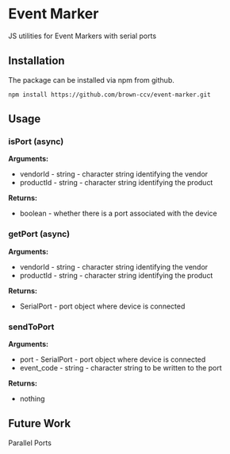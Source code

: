 # Event Marker

JS utilities for Event Markers with serial ports


## Installation

The package can be installed via npm from github.

```
npm install https://github.com/brown-ccv/event-marker.git
```

## Usage

### isPort (async)

**Arguments:**
* vendorId - string - character string identifying the vendor
* productId - string - character string identifying the product

**Returns:**
* boolean - whether there is a port associated with the device

### getPort (async)

**Arguments:**
* vendorId - string - character string identifying the vendor
* productId - string - character string identifying the product

**Returns:**
* SerialPort - port object where device is connected

### sendToPort

**Arguments:**
* port - SerialPort - port object where device is connected
* event_code - string - character string to be written to the port

**Returns:**
* nothing


## Future Work

Parallel Ports
